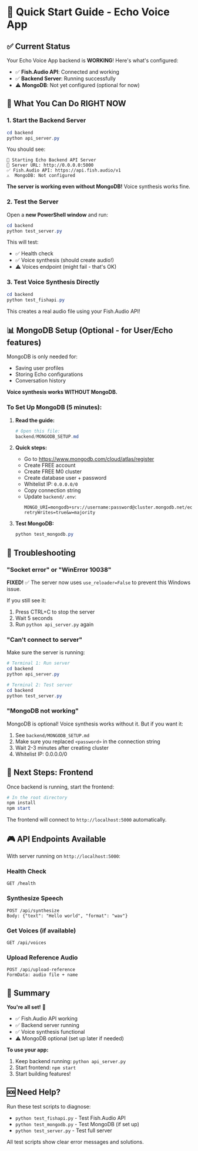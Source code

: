 # 🚀 Quick Start Guide - Echo Voice App

## ✅ Current Status

Your Echo Voice App backend is **WORKING**! Here's what's configured:

- ✅ **Fish.Audio API**: Connected and working
- ✅ **Backend Server**: Running successfully  
- ⚠️ **MongoDB**: Not yet configured (optional for now)

## 🎯 What You Can Do RIGHT NOW

### 1. Start the Backend Server

```powershell
cd backend
python api_server.py
```

You should see:
```
🚀 Starting Echo Backend API Server
📍 Server URL: http://0.0.0.0:5000
✅ Fish.Audio API: https://api.fish.audio/v1
⚠️  MongoDB: Not configured
```

**The server is working even without MongoDB!** Voice synthesis works fine.

### 2. Test the Server

Open a **new PowerShell window** and run:

```powershell
cd backend
python test_server.py
```

This will test:
- ✅ Health check
- ✅ Voice synthesis (should create audio!)
- ⚠️ Voices endpoint (might fail - that's OK)

### 3. Test Voice Synthesis Directly

```powershell
cd backend
python test_fishapi.py
```

This creates a real audio file using your Fish.Audio API!

## 📊 MongoDB Setup (Optional - for User/Echo features)

MongoDB is only needed for:
- Saving user profiles
- Storing Echo configurations  
- Conversation history

**Voice synthesis works WITHOUT MongoDB.**

### To Set Up MongoDB (5 minutes):

1. **Read the guide:**
   ```powershell
   # Open this file:
   backend/MONGODB_SETUP.md
   ```

2. **Quick steps:**
   - Go to https://www.mongodb.com/cloud/atlas/register
   - Create FREE account
   - Create FREE M0 cluster
   - Create database user + password
   - Whitelist IP: `0.0.0.0/0`
   - Copy connection string
   - Update `backend/.env`:
     ```env
     MONGO_URI=mongodb+srv://username:password@cluster.mongodb.net/echo_db?retryWrites=true&w=majority
     ```

3. **Test MongoDB:**
   ```powershell
   python test_mongodb.py
   ```

## 🐛 Troubleshooting

### "Socket error" or "WinError 10038"

**FIXED!** ✅ The server now uses `use_reloader=False` to prevent this Windows issue.

If you still see it:
1. Press CTRL+C to stop the server
2. Wait 5 seconds
3. Run `python api_server.py` again

### "Can't connect to server"

Make sure the server is running:
```powershell
# Terminal 1: Run server
cd backend
python api_server.py

# Terminal 2: Test server
cd backend
python test_server.py
```

### "MongoDB not working"

MongoDB is optional! Voice synthesis works without it. But if you want it:
1. See `backend/MONGODB_SETUP.md`
2. Make sure you replaced `<password>` in the connection string
3. Wait 2-3 minutes after creating cluster
4. Whitelist IP: 0.0.0.0/0

## 📱 Next Steps: Frontend

Once backend is running, start the frontend:

```powershell
# In the root directory
npm install
npm start
```

The frontend will connect to `http://localhost:5000` automatically.

## 🎮 API Endpoints Available

With server running on `http://localhost:5000`:

### Health Check
```
GET /health
```

### Synthesize Speech
```
POST /api/synthesize
Body: {"text": "Hello world", "format": "wav"}
```

### Get Voices (if available)
```
GET /api/voices
```

### Upload Reference Audio
```
POST /api/upload-reference
FormData: audio file + name
```

## 📝 Summary

**You're all set!** 🎉

- ✅ Fish.Audio API working
- ✅ Backend server running  
- ✅ Voice synthesis functional
- ⚠️ MongoDB optional (set up later if needed)

**To use your app:**
1. Keep backend running: `python api_server.py`
2. Start frontend: `npm start`
3. Start building features!

## 🆘 Need Help?

Run these test scripts to diagnose:
- `python test_fishapi.py` - Test Fish.Audio API
- `python test_mongodb.py` - Test MongoDB (if set up)
- `python test_server.py` - Test full server

All test scripts show clear error messages and solutions.
